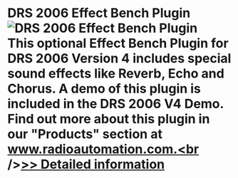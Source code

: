 # DRS 2006 Effect Bench Plugin<br />![DRS 2006 Effect Bench Plugin](https://mycommerce.akamaized.net/api/pimages/P300580364/BIG/300580364.JPG)<br />This optional Effect Bench Plugin for DRS 2006 Version 4 includes special sound effects like Reverb, Echo and Chorus. A demo of this plugin is included in the DRS 2006 V4 Demo. Find out more about this plugin in our "Products" section at www.radioautomation.com.<br />[>> Detailed information](https://secure.shareit.com/shareit/product.html?productid=300580364&affiliateid=200057808)